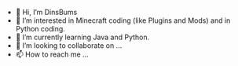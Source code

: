 - 👋 Hi, I’m DinsBums
- 👀 I’m interested in Minecraft coding (like Plugins and Mods) and in Python coding. 
- 🌱 I’m currently learning Java and Python.
- 💞️ I’m looking to collaborate on ...
- 📫 How to reach me ...

<!---
DinsBums/DinsBums is a ✨ special ✨ repository because its `README.md` (this file) appears on your GitHub profile.
You can click the Preview link to take a look at your changes.
--->
